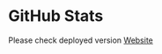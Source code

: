 # GitHub Stats

Please check deployed version
[Website](https://spread-the-code.github.io/github-stats)



